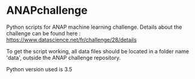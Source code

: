 # ANAPchallenge
Python scripts for ANAP machine learning challenge. Details about the challenge can be found here :
https://www.datascience.net/fr/challenge/28/details

To get the script working, all data files should be located in a folder name 'data', outside the ANAP challenge repository.

Python version used is 3.5
